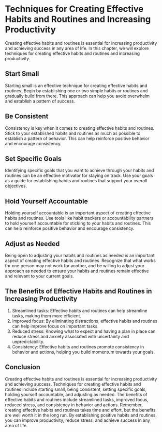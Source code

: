 Techniques for Creating Effective Habits and Routines and Increasing Productivity
====================================================================================================================================

Creating effective habits and routines is essential for increasing productivity and achieving success in any area of life. In this chapter, we will explore techniques for creating effective habits and routines and increasing productivity.

Start Small
-----------

Starting small is an effective technique for creating effective habits and routines. Begin by establishing one or two simple habits or routines and gradually build from there. This approach can help you avoid overwhelm and establish a pattern of success.

Be Consistent
-------------

Consistency is key when it comes to creating effective habits and routines. Stick to your established habits and routines as much as possible to establish a pattern of behavior. This can help reinforce positive behavior and encourage consistency.

Set Specific Goals
------------------

Identifying specific goals that you want to achieve through your habits and routines can be an effective motivator for staying on track. Use your goals as a guide for establishing habits and routines that support your overall objectives.

Hold Yourself Accountable
-------------------------

Holding yourself accountable is an important aspect of creating effective habits and routines. Use tools like habit trackers or accountability partners to hold yourself accountable for sticking to your habits and routines. This can help reinforce positive behavior and encourage consistency.

Adjust as Needed
----------------

Being open to adjusting your habits and routines as needed is an important aspect of creating effective habits and routines. Recognize that what works for one person may not work for another, and be willing to adjust your approach as needed to ensure your habits and routines remain effective and relevant to your current goals.

The Benefits of Effective Habits and Routines in Increasing Productivity
------------------------------------------------------------------------

1. Streamlined tasks: Effective habits and routines can help streamline tasks, making them more efficient.
2. Improved focus: By eliminating distractions, effective habits and routines can help improve focus on important tasks.
3. Reduced stress: Knowing what to expect and having a plan in place can reduce stress and anxiety associated with uncertainty and unpredictability.
4. Consistency: Effective habits and routines promote consistency in behavior and actions, helping you build momentum towards your goals.

Conclusion
----------

Creating effective habits and routines is essential for increasing productivity and achieving success. Techniques for creating effective habits and routines include starting small, being consistent, setting specific goals, holding yourself accountable, and adjusting as needed. The benefits of effective habits and routines include streamlined tasks, improved focus, reduced stress, and consistency in behavior and actions. Remember, creating effective habits and routines takes time and effort, but the benefits are well worth it in the long run. By establishing positive habits and routines, you can improve productivity, reduce stress, and achieve success in any area of life.
